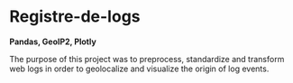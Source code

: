 # Registre-de-logs

**Pandas, GeoIP2, Plotly**

The purpose of this project was to preprocess, standardize and transform web logs in order to geolocalize and visualize the origin of log events.
